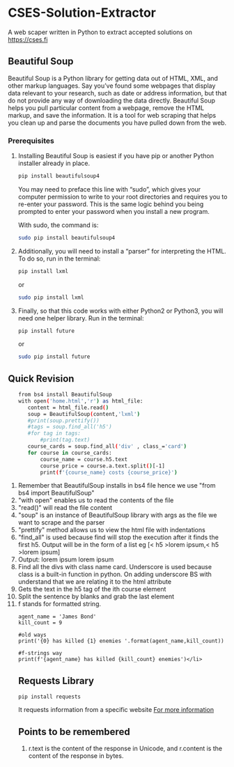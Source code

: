 # CSES-Solution-Extractor
A web scaper written in Python to extract accepted solutions on https://cses.fi
## Beautiful Soup
Beautiful Soup is a Python library for getting data out of HTML, XML, and other markup languages. Say you’ve found some webpages that display data relevant to your research, such as date or address information, but that do not provide any way of downloading the data directly. Beautiful Soup helps you pull particular content from a webpage, remove the HTML markup, and save the information. It is a tool for web scraping that helps you clean up and parse the documents you have pulled down from the web.
### Prerequisites
<ol>
<li>Installing Beautiful Soup is easiest if you have pip or another Python installer already in place.
  
```sh
pip install beautifulsoup4
```
You may need to preface this line with “sudo”, which gives your computer permission to write to your root directories and requires you to re-enter your password. This is the same logic behind you being prompted to enter your password when you install a new program.

With sudo, the command is:
```sh
sudo pip install beautifulsoup4
```
</li>
<li>
Additionally, you will need to install a “parser” for interpreting the HTML. To do so, run in the terminal:
  
```sh
pip install lxml
```
or

```sh
sudo pip install lxml
```
</li>

<li>
Finally, so that this code works with either Python2 or Python3, you will need one helper library. Run in the terminal:
  
```sh
pip install future
```
or
```sh
sudo pip install future
```  
</li>
</ol>

## Quick Revision

<ol>
  
  ```sh
from bs4 install BeautifulSoup
with open('home.html','r') as html_file:
     content = html_file.read()
     soup = BeautifulSoup(content,'lxml')
     #print(soup.prettify())
     #tags = soup.find_all('h5')
     #for tag in tags:
         #print(tag.text)
     course_cards = soup.find_all('div' , class_='card')
     for course in course_cards:
         course_name = course.h5.text
         course price = course.a.text.split()[-1]
         print(f'{course_name} costs {course_price}')
```
  <li>Remember that BeautifulSoup installs in bs4 file hence we use "from bs4 import BeautifulSoup"</li>
  <li>"with open" enables us to read the contents of the file</li>
  <li>"read()" will read the file content</li>
  <li>"soup" is an instance of BeautifulSoup library with args as the file we want to scrape and the parser</li>
  <li>"prettify" method allows us to view the html file with indentations</li>
  <li>"find_all" is used because find will stop the execution after it finds the first h5. Output will be in the form of a list eg [< h5 >lorem ipsum</h5>,< h5 >lorem ipsum</h5>]</li>
  <li>Output:
      lorem ipsum
      lorem ipsum</li>
  <li>Find all the divs with class name card. Underscore is used because class is a built-in function in python. On adding underscore BS with understand that we are relating it to the html attribute</li>
  <li>Gets the text in the h5 tag of the ith course element</li> 
  <li>Split the sentence by blanks and grab the last element</li>
  <li> f stands for formatted string. 
  
  ```
  agent_name = 'James Bond'
  kill_count = 9

  #old ways
  print('{0} has killed {1} enemies '.format(agent_name,kill_count))

  #f-strings way
  print(f'{agent_name} has killed {kill_count} enemies')</li>
 ```
## Requests Library
```
pip install requests
```
It requests information from a specific website
[For more information](https://realpython.com/python-requests/)

## Points to be remembered 
<ol>
  <li>
    r.text is the content of the response in Unicode, and r.content is the content of the response in bytes.
  </li>
</ol>
